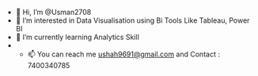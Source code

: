 - 👋 Hi, I’m @Usman2708
- 👀 I’m interested in Data Visualisation using Bi Tools Like Tableau, Power BI
- 🌱 I’m currently learning Analytics Skill
- - 📫 You can reach me ushah9691@gmail.com and Contact : 7400340785

<!---
Usman2708/Usman2708 is a ✨ special ✨ repository because its `README.md` (this file) appears on your GitHub profile.
You can click the Preview link to take a look at your changes.
--->
